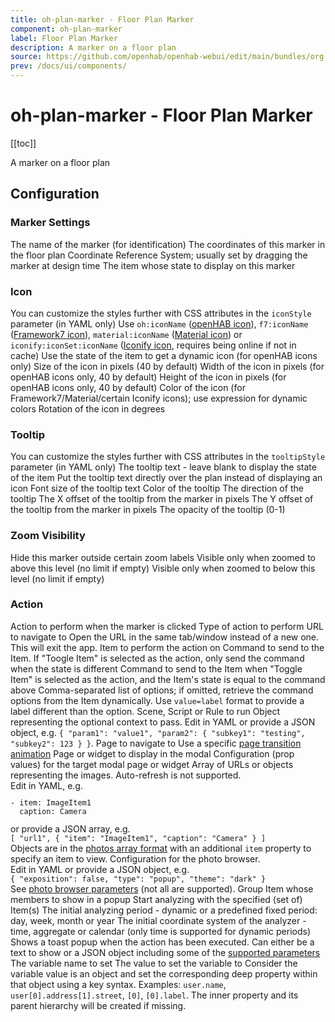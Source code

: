 ```yaml
---
title: oh-plan-marker - Floor Plan Marker
component: oh-plan-marker
label: Floor Plan Marker
description: A marker on a floor plan
source: https://github.com/openhab/openhab-webui/edit/main/bundles/org.openhab.ui/doc/components/oh-plan-marker.md
prev: /docs/ui/components/
---
```


# oh-plan-marker - Floor Plan Marker

<!-- Put a screenshot here if relevant:
![](./images/oh-plan-marker/header.jpg)
-->

[[toc]]

<!-- Note: you can overwrite the definition-provided description and add your own intro/additional sections instead -->
<!-- DO NOT REMOVE the following comments if you intend to keep the definition-provided description -->
<!-- GENERATED componentDescription -->
A marker on a floor plan
<!-- GENERATED /componentDescription -->

## Configuration

<!-- DO NOT REMOVE the following comments -->
<!-- GENERATED props -->
### Marker Settings
<div class="props">
<PropGroup name="marker" label="Marker Settings">
<PropBlock type="TEXT" name="name" label="Name">
  <PropDescription>
    The name of the marker (for identification)
  </PropDescription>
</PropBlock>
<PropBlock type="TEXT" name="coords" label="Coordinates">
  <PropDescription>
    The coordinates of this marker in the floor plan Coordinate Reference System; usually set by dragging the marker at design time
  </PropDescription>
</PropBlock>
<PropBlock type="TEXT" name="item" label="Item" context="item">
  <PropDescription>
    The item whose state to display on this marker
  </PropDescription>
</PropBlock>
</PropGroup>
</div>

### Icon
<div class="props">
<PropGroup name="icon" label="Icon">
  You can customize the styles further with CSS attributes in the <code>iconStyle</code> parameter (in YAML only)
<PropBlock type="TEXT" name="icon" label="Icon">
  <PropDescription>
    Use <code>oh:iconName</code> (<a class="external text-color-blue" target="_blank" href="https://www.openhab.org/link/icons">openHAB icon</a>), <code>f7:iconName</code> (<a class="external text-color-blue" target="_blank" href="https://framework7.io/icons/">Framework7 icon</a>), <code>material:iconName</code> (<a class="external text-color-blue" target="_blank" href="https://jossef.github.io/material-design-icons-iconfont/">Material icon</a>) or <code>iconify:iconSet:iconName</code> (<a class="external text-color-blue" target="_blank" href="https://icon-sets.iconify.design">Iconify icon</a>, requires being online if not in cache)
  </PropDescription>
</PropBlock>
<PropBlock type="BOOLEAN" name="iconUseState" label="Icon depends on state">
  <PropDescription>
    Use the state of the item to get a dynamic icon (for openHAB icons only)
  </PropDescription>
</PropBlock>
<PropBlock type="INTEGER" name="iconSize" label="Icon Size">
  <PropDescription>
    Size of the icon in pixels (40 by default)
  </PropDescription>
</PropBlock>
<PropBlock type="INTEGER" name="iconWidth" label="Icon Width">
  <PropDescription>
    Width of the icon in pixels (for openHAB icons only, 40 by default)
  </PropDescription>
</PropBlock>
<PropBlock type="INTEGER" name="iconHeight" label="Icon Height">
  <PropDescription>
    Height of the icon in pixels (for openHAB icons only, 40 by default)
  </PropDescription>
</PropBlock>
<PropBlock type="TEXT" name="iconColor" label="Icon Color">
  <PropDescription>
    Color of the icon (for Framework7/Material/certain Iconify icons); use expression for dynamic colors
  </PropDescription>
</PropBlock>
<PropBlock type="INTEGER" name="iconRotation" label="Icon Rotation">
  <PropDescription>
    Rotation of the icon in degrees
  </PropDescription>
</PropBlock>
</PropGroup>
</div>

### Tooltip
<div class="props">
<PropGroup name="tooltip" label="Tooltip">
  You can customize the styles further with CSS attributes in the <code>tooltipStyle</code> parameter (in YAML only)
<PropBlock type="TEXT" name="tooltip" label="Tooltip Text">
  <PropDescription>
    The tooltip text - leave blank to display the state of the item
  </PropDescription>
</PropBlock>
<PropBlock type="BOOLEAN" name="tooltipPermanent" label="Always display the tooltip">
</PropBlock>
<PropBlock type="BOOLEAN" name="useTooltipAsLabel" label="Use Tooltip as Label">
  <PropDescription>
    Put the tooltip text directly over the plan instead of displaying an icon
  </PropDescription>
</PropBlock>
<PropBlock type="TEXT" name="tooltipFontSize" label="Tooltip Font Size">
  <PropDescription>
    Font size of the tooltip text
  </PropDescription>
</PropBlock>
<PropBlock type="TEXT" name="tooltipColor" label="Tooltip color">
  <PropDescription>
    Color of the tooltip
  </PropDescription>
</PropBlock>
<PropBlock type="TEXT" name="tooltipDirection" label="Tooltip Direction">
  <PropDescription>
    The direction of the tooltip
  </PropDescription>
  <PropOptions>
    <PropOption value="top" label="Top" />
    <PropOption value="bottom" label="Bottom" />
    <PropOption value="left" label="Left" />
    <PropOption value="right" label="Right" />
    <PropOption value="center" label="Center" />
    <PropOption value="auto" label="Auto" />
  </PropOptions>
</PropBlock>
<PropBlock type="INTEGER" name="tooltipOffsetX" label="Tooltip Offset X">
  <PropDescription>
    The X offset of the tooltip from the marker in pixels
  </PropDescription>
</PropBlock>
<PropBlock type="INTEGER" name="tooltipOffsetY" label="Tooltip Offset Y">
  <PropDescription>
    The Y offset of the tooltip from the marker in pixels
  </PropDescription>
</PropBlock>
<PropBlock type="DECIMAL" name="tooltipOpacity" label="Tooltip Opacity">
  <PropDescription>
    The opacity of the tooltip (0-1)
  </PropDescription>
</PropBlock>
</PropGroup>
</div>

### Zoom Visibility
<div class="props">
<PropGroup name="zoomVisibility" label="Zoom Visibility">
  Hide this marker outside certain zoom labels
<PropBlock type="INTEGER" name="zoomVisibilityMin" label="Zoom Visibility Minimum">
  <PropDescription>
    Visible only when zoomed to above this level (no limit if empty)
  </PropDescription>
</PropBlock>
<PropBlock type="INTEGER" name="zoomVisibilityMax" label="Zoom Visibility Maximum">
  <PropDescription>
    Visible only when zoomed to below this level (no limit if empty)
  </PropDescription>
</PropBlock>
</PropGroup>
</div>

### Action
<div class="props">
<PropGroup name="actions" label="Action">
  Action to perform when the marker is clicked
<PropBlock type="TEXT" name="action" label="Action">
  <PropDescription>
    Type of action to perform
  </PropDescription>
  <PropOptions>
    <PropOption value="navigate" label="Navigate to page" />
    <PropOption value="command" label="Send command" />
    <PropOption value="toggle" label="Toggle Item" />
    <PropOption value="options" label="Command options" />
    <PropOption value="rule" label="Run scene, script or rule" />
    <PropOption value="popup" label="Open popup" />
    <PropOption value="popover" label="Open popover" />
    <PropOption value="sheet" label="Open sheet" />
    <PropOption value="photos" label="Open photo browser" />
    <PropOption value="group" label="Group details" />
    <PropOption value="analyzer" label="Analyze item(s)" />
    <PropOption value="url" label="External URL" />
    <PropOption value="variable" label="Set Variable" />
  </PropOptions>
</PropBlock>
<PropBlock type="TEXT" name="actionUrl" label="Action URL" context="url">
  <PropDescription>
    URL to navigate to
  </PropDescription>
</PropBlock>
<PropBlock type="BOOLEAN" name="actionUrlSameWindow" label="Open in same tab/window">
  <PropDescription>
    Open the URL in the same tab/window instead of a new one. This will exit the app.
  </PropDescription>
</PropBlock>
<PropBlock type="TEXT" name="actionItem" label="Action Item" context="item">
  <PropDescription>
    Item to perform the action on
  </PropDescription>
</PropBlock>
<PropBlock type="TEXT" name="actionCommand" label="Action Command">
  <PropDescription>
    Command to send to the Item. If "Toogle Item" is selected as the action, only send the command when the state is different
  </PropDescription>
</PropBlock>
<PropBlock type="TEXT" name="actionCommandAlt" label="Action Toggle Command">
  <PropDescription>
    Command to send to the Item when "Toggle Item" is selected as the action, and the Item's state is equal to the command above
  </PropDescription>
</PropBlock>
<PropBlock type="TEXT" name="actionOptions" label="Command Options">
  <PropDescription>
    Comma-separated list of options; if omitted, retrieve the command options from the Item dynamically. Use <code>value=label</code> format to provide a label different than the option.
  </PropDescription>
</PropBlock>
<PropBlock type="TEXT" name="actionRule" label="Scene, Script or Rule" context="rule">
  <PropDescription>
    Scene, Script or Rule to run
  </PropDescription>
</PropBlock>
<PropBlock type="TEXT" name="actionRuleContext" label="Context" context="script">
  <PropDescription>
    Object representing the optional context to pass. Edit in YAML or provide a JSON object, e.g. <code>{ "param1": "value1", "param2": { "subkey1": "testing", "subkey2": 123 } }</code>.
  </PropDescription>
</PropBlock>
<PropBlock type="TEXT" name="actionPage" label="Page" context="page">
  <PropDescription>
    Page to navigate to
  </PropDescription>
</PropBlock>
<PropBlock type="TEXT" name="actionPageTransition" label="Transition Effect">
  <PropDescription>
    Use a specific <a class="external text-color-blue" target="_blank" href="https://framework7.io/docs/view.html#custom-page-transitions">page transition animation</a>
  </PropDescription>
  <PropOptions>
    <PropOption value="f7-circle" label="Circle" />
    <PropOption value="f7-cover" label="Cover" />
    <PropOption value="f7-cover-v" label="Cover from bottom" />
    <PropOption value="f7-dive" label="Dive" />
    <PropOption value="f7-fade" label="Fade" />
    <PropOption value="f7-flip" label="Flip" />
    <PropOption value="f7-parallax" label="Parallax" />
    <PropOption value="f7-push" label="Push" />
  </PropOptions>
</PropBlock>
<PropBlock type="TEXT" name="actionModal" label="Modal Page or Widget" context="pagewidget">
  <PropDescription>
    Page or widget to display in the modal
  </PropDescription>
</PropBlock>
<PropBlock type="TEXT" name="actionModalConfig" label="Modal component configuration" context="props">
  <PropDescription>
    Configuration (prop values) for the target modal page or widget
  </PropDescription>
</PropBlock>
<PropBlock type="TEXT" name="actionPhotos" label="Images to show">
  <PropDescription>
    Array of URLs or objects representing the images. Auto-refresh is not supported.<br />Edit in YAML, e.g.<br /><code><pre>- item: ImageItem1<br />  caption: Camera</pre></code>or provide a JSON array, e.g.<br /><code>[ "url1", { "item": "ImageItem1", "caption": "Camera" } ]</code><br />Objects are in the <a class="external text-color-blue" target="_blank" href="https://framework7.io/docs/photo-browser.html#photos-array">photos array format</a> with an additional <code>item</code> property to specify an item to view.
  </PropDescription>
</PropBlock>
<PropBlock type="TEXT" name="actionPhotoBrowserConfig" label="Photo browser configuration">
  <PropDescription>
    Configuration for the photo browser.<br />Edit in YAML or provide a JSON object, e.g.<br /><code>{ "exposition": false, "type": "popup", "theme": "dark" }</code><br /> See <a class="external text-color-blue" target="_blank" href="https://framework7.io/docs/photo-browser.html#photo-browser-parameters">photo browser parameters</a> (not all are supported).
  </PropDescription>
</PropBlock>
<PropBlock type="TEXT" name="actionGroupPopupItem" label="Group Popup Item" context="item">
  <PropDescription>
    Group Item whose members to show in a popup
  </PropDescription>
</PropBlock>
<PropBlock type="TEXT" name="actionAnalyzerItems" label="Item(s) to Analyze" context="item">
  <PropDescription>
    Start analyzing with the specified (set of) Item(s)
  </PropDescription>
</PropBlock>
<PropBlock type="TEXT" name="actionAnalyzerChartType" label="Chart Type">
  <PropDescription>
    The initial analyzing period - dynamic or a predefined fixed period: day, week, month or year
  </PropDescription>
  <PropOptions>
    <PropOption value="(empty)" label="Dynamic" />
    <PropOption value="day" label="Day" />
    <PropOption value="isoWeek" label="Week (starting on Mondays)" />
    <PropOption value="month" label="Month" />
    <PropOption value="year" label="Year" />
  </PropOptions>
</PropBlock>
<PropBlock type="TEXT" name="actionAnalyzerCoordSystem" label="Initial Coordinate System">
  <PropDescription>
    The initial coordinate system of the analyzer - time, aggregate or calendar (only time is supported for dynamic periods)
  </PropDescription>
  <PropOptions>
    <PropOption value="time" label="Time" />
    <PropOption value="aggregate" label="Aggregate" />
    <PropOption value="calendar" label="Calendar" />
  </PropOptions>
</PropBlock>
<PropBlock type="TEXT" name="actionFeedback" label="Action feedback">
  <PropDescription>
    Shows a toast popup when the action has been executed. Can either be a text to show or a JSON object including some of the <a class="external text-color-blue" target="_blank" href="https://framework7.io/docs/toast.html#toast-parameters">supported parameters</a>
  </PropDescription>
</PropBlock>
<PropBlock type="TEXT" name="actionVariable" label="Variable">
  <PropDescription>
    The variable name to set
  </PropDescription>
</PropBlock>
<PropBlock type="TEXT" name="actionVariableValue" label="Variable Value">
  <PropDescription>
    The value to set the variable to
  </PropDescription>
</PropBlock>
<PropBlock type="TEXT" name="actionVariableKey" label="Variable Key">
  <PropDescription>
    Consider the variable value is an object and set the corresponding deep property within that object using a key syntax. Examples: <code>user.name</code>, <code>user[0].address[1].street</code>, <code>[0]</code>, <code>[0].label</code>. The inner property and its parent hierarchy will be created if missing.
  </PropDescription>
</PropBlock>
</PropGroup>
</div>


<!-- GENERATED /props -->

<!-- If applicable describe how properties are forwarded to a underlying component from Framework7, ECharts, etc.:
### Inherited Properties

-->

<!-- If applicable describe the slots recognized by the component and what they represent:
### Slots

#### `default`

The contents of the oh-plan-marker.

-->

<!-- Add as many examples as desired - put the YAML in a details container when it becomes too long (~150/200+ lines):
## Examples

### Example 1

![](./images/oh-plan-marker/example1.jpg)

```yaml
component: oh-plan-marker
config:
  prop1: value1
  prop2: value2
```

### Example 2

![](./images/oh-plan-marker/example2.jpg)

::: details YAML
```yaml
component: oh-plan-marker
config:
  prop1: value1
  prop2: value2
slots
```
:::

-->

<!-- Try to clean up URLs to the forum (https://community.openhab.org/t/<threadID>[/<postID>] should suffice)
## Community Resources

- [Community Post 1](https://community.openhab.org/t/12345)
- [Community Post 2](https://community.openhab.org/t/23456)
-->
